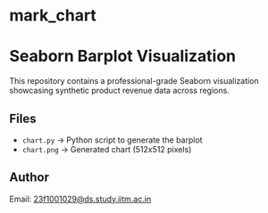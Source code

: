 # mark_chart
# Seaborn Barplot Visualization

This repository contains a professional-grade Seaborn visualization showcasing synthetic product revenue data across regions.

## Files
- `chart.py` → Python script to generate the barplot
- `chart.png` → Generated chart (512x512 pixels)

## Author
Email: 23f1001029@ds.study.iitm.ac.in
